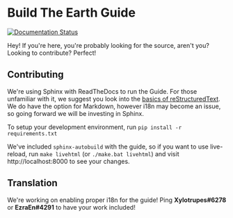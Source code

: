 # Build The Earth Guide
[![Documentation Status](https://readthedocs.org/projects/bteguide/badge/?version=latest)](https://bteguide.readthedocs.io/en/latest/?badge=latest)

Hey! If you're here, you're probably looking for the source, aren't you? Looking to contribute? Perfect!

## Contributing

We're using Sphinx with ReadTheDocs to run the Guide. For those unfamiliar with it, we suggest you look into the [basics of reStructuredText](https://www.sphinx-doc.org/en/master/usage/restructuredtext/basics.html). We do have the option for Markdown, however i18n may become an issue, so going forward we will be investing in Sphinx.

To setup your development environment, run `pip install -r requirements.txt`

We've included `sphinx-autobuild` with the guide, so if you want to use live-reload, run `make livehtml` (or `./make.bat livehtml`) and visit http://localhost:8000 to see your changes.

## Translation

We're working on enabling proper i18n for the guide! Ping **Xylotrupes#6278** or **EzraEn#4291** to have your work included!
